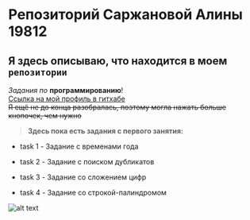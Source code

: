 # Репозиторий Саржановой Алины 19812
Я здесь описываю, что находится в моем `репозитории`
--
*Задания* _по_ **программированию**!
<br>[Ссылка на мой профиль в гитхабе](https://github.com/saarzhanova "Там ещё нет аватарки")
<br>~~Я ещё не до конца разобралась, поэтому могла нажать больше кнопочек, чем нужно~~
>__Здесь пока есть задания с первого занятия:__
* task 1 - Задание с временами года
+ task 2 - Задание с поиском дубликатов
- task 3 - Задание со сложением цифр
* task 4 - Задание со строкой-палиндромом

![alt text](https://pictureholiday.ru/wp-content/uploads/2018/06/332.jpg "кота")






